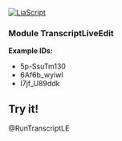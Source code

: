 <!--

author: Alexander Buhl
version: 3.0.0

comment: Both an embedded youtube player and a transcript download and edit tool designed to assist presentation teaching in university.

script: https://cdn.jsdelivr.net/gh/Buhlean/LiaTranscriptLiveEdit/src/Module.min.js
script: https://cdn.jsdelivr.net/gh/Buhlean/LiaTranscriptLiveEdit/src/ElmModule.min.js
link: https://cdn.jsdelivr.net/gh/Buhlean/LiaTranscriptLiveEdit/src/style.css


@RunTranscriptLE
<div id="player"></div>
<div id="ElmHook"></div>
<script>
  function startupElm(){
    try{
      startElm();
    }catch(e){
      console.log("Loading")
      setTimeout(startupELm, 500);
    }
  }
  startupElm()
</script>
@end

-->

[![LiaScript](https://raw.githubusercontent.com/LiaScript/LiaScript/master/badges/course.svg)](https://liascript.github.io/course/?https://raw.githubusercontent.com/Buhlean/LiaTranscriptLiveEdit/master/Module.md)

### Module TranscriptLiveEdit

**Example IDs:**
* 5p-SsuTm130
* 6Af6b_wyiwI
* I7jf_U89ddk

## Try it!

@RunTranscriptLE
